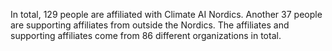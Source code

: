 In total, 129 people are affiliated with Climate AI Nordics. Another 37 people are supporting affiliates from outside the Nordics. The affiliates and supporting affiliates come from 86 different organizations in total.
